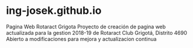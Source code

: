 # ing-josek.github.io
Pagina Web Rotaract Grigota
Proyecto de creación de pagina web actualizada para la gestion 2018-19 de Rotaract Club Grigotá, Distrito 4690
Abierto a modificaciones para mejora y actualizacion continua
